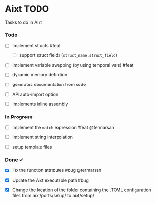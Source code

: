 # Aixt TODO

Tasks to do in Aixt 

### Todo

- [ ] Implement structs #feat
    - [ ] support struct fields (`struct_name.struct_field`)
- [ ] Implement variable swapping (by using temporal vars) #feat
- [ ] dynamic memory definition
- [ ] generates documentation from code
- [ ] API auto-import option
- [ ] Implements inline assembly


### In Progress

- [ ] Implement the `match` expression #feat @fermarsan
- [ ] Implement string interpolation
- [ ] setup template files
   

### Done ✓

- [x] Fix the function attributes #bug @fermarsan
- [x] Update the Aixt executable path #bug
- [x] Change the location of the folder containing the .TOML configuration files from aixt/ports/setup/ to aixt/setup/

